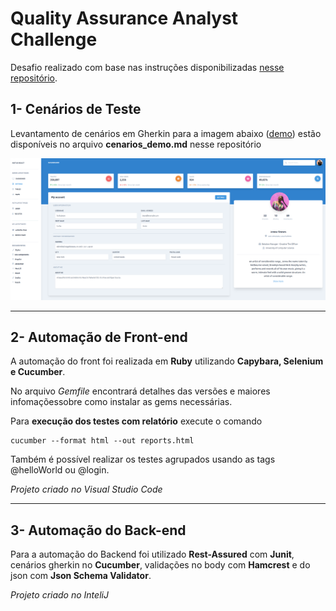 # Quality Assurance Analyst Challenge

Desafio realizado com base nas instruções disponibilizadas [nesse repositório]( https://github.com/Pixeon/qa-challenge).

## 1- Cenários de Teste

Levantamento de cenários em Gherkin para a imagem abaixo ([demo](https://demos.creative-tim.com/notus-react/?_ga=2.154140984.1600938269.1610986568-1695319199.1610986568#/admin/settings)) estão disponíveis no arquivo **cenarios_demo.md** nesse repositório

![Prototipo](https://github.com/Pixeon/qa-challenge/raw/main/img/demo.png)

---

## 2- Automação de Front-end

A automação do front foi realizada em **Ruby** utilizando **Capybara, Selenium e Cucumber**.

No arquivo *Gemfile* encontrará detalhes das versões e maiores infomaçõessobre como instalar as gems necessárias.

Para **execução dos testes com relatório** execute o comando 

```
cucumber --format html --out reports.html
```

Também é possível realizar os testes agrupados usando as tags @helloWorld ou @login.

*Projeto criado no Visual Studio Code*

---

## 3- Automação do Back-end

Para a automação do Backend foi utilizado **Rest-Assured** com **Junit**, cenários gherkin no **Cucumber**, validações no body com **Hamcrest** e do json com **Json Schema Validator**.

*Projeto criado no InteliJ*